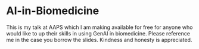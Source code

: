# AI-in-Biomedicine

This is my talk at AAPS which I am making available for free for anyone who would like to up their skills in using GenAI in biomedicine. 
Please reference me in the case you borrow the slides. Kindness and honesty is appreciated. 
